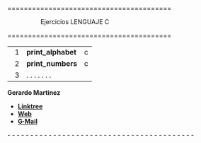 \========================================   

                   Ejercicios LENGUAJE C

\========================================

<table><tbody><tr><td>&nbsp; 1</td><td><strong>print_alphabet</strong></td><td>c</td></tr><tr><td>&nbsp; 2</td><td><strong>print_numbers</strong></td><td>c</td></tr><tr><td>&nbsp; 3</td><td>. . . . . . .</td><td>&nbsp;</td></tr></tbody></table>

**Gerardo Martinez** 

*   [**Linktree**](https://linktr.ee/gerardo.m) 
*   [**Web**](www.gerardomartinez.es) 
*   [**G·Mail**](mailto:dev.gmartinez@gmail.com)

\- - - - - - - - - - - - - - - - - - - - - - - - - - - - - - - - - - - - - - - - -